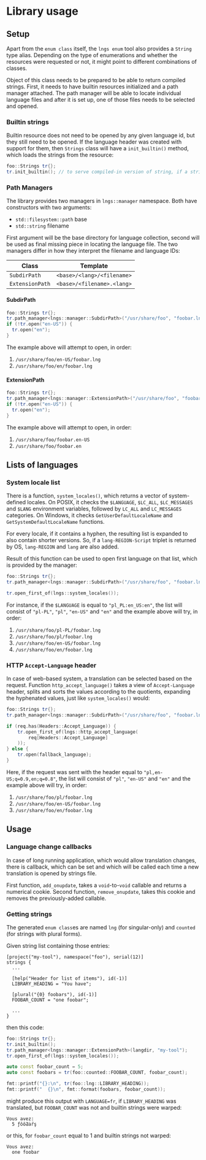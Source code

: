 # Library usage

## Setup

Apart from the `enum class` itself, the `lngs enum` tool also provides a
`String` type alias. Depending on the type of enumerations and whether the
resources were requested or not, it might point to different combinations
of classes.

Object of this class needs to be prepared to be able to return compiled
strings. First, it needs to have builtin resources initialized and a path
manager attached. The path manager will be able to locate individual
language files and after it is set up, one of those files needs to be
selected and opened.

### Builtin strings

Builtin resource does not need to be opened by any given language id, but
they still need to be opened. If the language header was created with
support for them, then `Strings` class will have a `init_builtin()` method,
which loads the strings from the resource:

```cxx
foo::Strings tr{};
tr.init_builtin(); // to serve compiled-in version of string, if a string is missing...
```

### Path Managers

The library provides two managers in `lngs::manager` namespace. Both have
constructors with two arguments:

- `std::filesystem::path` base
- `std::string` filename

First argument will be the base directory for language collection, second
will be used as final missing piece in locating the language file. The two
managers differ in how they interpret the filename and language IDs:


| Class | Template |
|-------|------|
| `SubdirPath` | `<base>/<lang>/<filename>` |
| `ExtensionPath` | `<base>/<filename>.<lang>` |


#### SubdirPath

```cxx
foo::Strings tr{};
tr.path_manager<lngs::manager::SubdirPath>("/usr/share/foo", "foobar.lng");
if (!tr.open("en-US")) {
  tr.open("en");
}
```

The example above will attempt to open, in order:

1. `/usr/share/foo/en-US/foobar.lng`
2. `/usr/share/foo/en/foobar.lng`

#### ExtensionPath

```cxx
foo::Strings tr{};
tr.path_manager<lngs::manager::ExtensionPath>("/usr/share/foo", "foobar");
if (!tr.open("en-US")) {
  tr.open("en");
}
```

The example above will attempt to open, in order:

1. `/usr/share/foo/foobar.en-US`
2. `/usr/share/foo/foobar.en`

## Lists of languages

### System locale list

There is a function, `system_locales()`, which returns a vector of
system-defined locales. On POSIX, it checks the `$LANGUAGE`, `$LC_ALL`,
`$LC_MESSAGES` and `$LANG` environment variables, followed by `LC_ALL` and
`LC_MESSAGES` categories. On Windows, it checks `GetUserDefaultLocaleName`
and `GetSystemDefaultLocaleName` functions.

For every locale, if it contains a hyphen, the resulting list is expanded
to also contain shorter versions. So, if a `lang-REGION-Script` triplet is
returned by OS, `lang-REGION` and `lang` are also added.

Result of this function can be used to open first language on that list,
which is provided by the manager:

```cxx
foo::Strings tr{};
tr.path_manager<lngs::manager::SubdirPath>("/usr/share/foo", "foobar.lng");

tr.open_first_of(lngs::system_locales());
```

For instance, if the `$LANGUAGE` is equal to `"pl_PL:en_US:en"`, the list
will consist of `"pl-PL"`, `"pl"`, `"en-US"` and `"en"` and the example
above will try, in order:

1. `/usr/share/foo/pl-PL/foobar.lng`
2. `/usr/share/foo/pl/foobar.lng`
3. `/usr/share/foo/en-US/foobar.lng`
4. `/usr/share/foo/en/foobar.lng`


### HTTP `Accept-Language` header

In case of web-based system, a translation can be selected based on the
request. Function `http_accept_language()` takes a view of
`Accept-Language` header, splits and sorts the values according to the
quotients, expanding the hyphenated values, just like `system_locales()`
would:

```cxx
foo::Strings tr{};
tr.path_manager<lngs::manager::SubdirPath>("/usr/share/foo", "foobar.lng");

if (req.has(Headers::Accept_Language)) {
    tr.open_first_of(lngs::http_accept_language(
        req[Headers::Accept_Language]
    ));
} else {
    tr.open(fallback_language);
}
```

Here, if the request was sent with the header equal to `"pl,en-US;q=0.9,en;q=0.8"`,
the list will consist of `"pl"`, `"en-US"` and `"en"` and the example above
will try, in order:

1. `/usr/share/foo/pl/foobar.lng`
2. `/usr/share/foo/en-US/foobar.lng`
3. `/usr/share/foo/en/foobar.lng`

## Usage

### Language change callbacks

In case of long running application, which would allow translation changes,
there is callback, which can be set and which will be called each time a
new translation is opened by strings file.

First function, `add_onupdate`, takes a `void`-to-`void` callable and
returns a numerical cookie. Second function, `remove_onupdate`, takes this
cookie and removes the previously-added callable.

### Getting strings

The generated `enum class`es are named `lng` (for singular-only) and
`counted` (for strings with plural forms). 

Given string list containing those entries:
```idl
[project("my-tool"), namespace("foo"), serial(12)]
strings {
  ...

  [help("Header for list of items"), id(-1)]
  LIBRARY_HEADING = "You have";

  [plural("{0} foobars"), id(-1)]
  FOOBAR_COUNT = "one foobar";

  ...
}
```

then this code:

```cxx
foo::Strings tr{};
tr.init_builtin();
tr.path_manager<lngs::manager::ExtensionPath>(langdir, "my-tool");
tr.open_first_of(lngs::system_locales());

auto const foobar_count = 5;
auto const foobars = tr(foo::counted::FOOBAR_COUNT, foobar_count);

fmt::printf("{}:\n", tr(foo::lng::LIBRARY_HEADING));
fmt::printf("  {}\n", fmt::format(foobars, foobar_count));
```

might produce this output with `LANGUAGE=fr`, if `LIBRARY_HEADING` was
translated, but `FOOBAR_COUNT` was not and builtin strings were warped:

```
Vous avez:
  5 ƒôôƋȧȓş
```

or this, for `foobar_count` equal to 1 and builtin strings not warped:

```
Vous avez:
  one foobar
```
